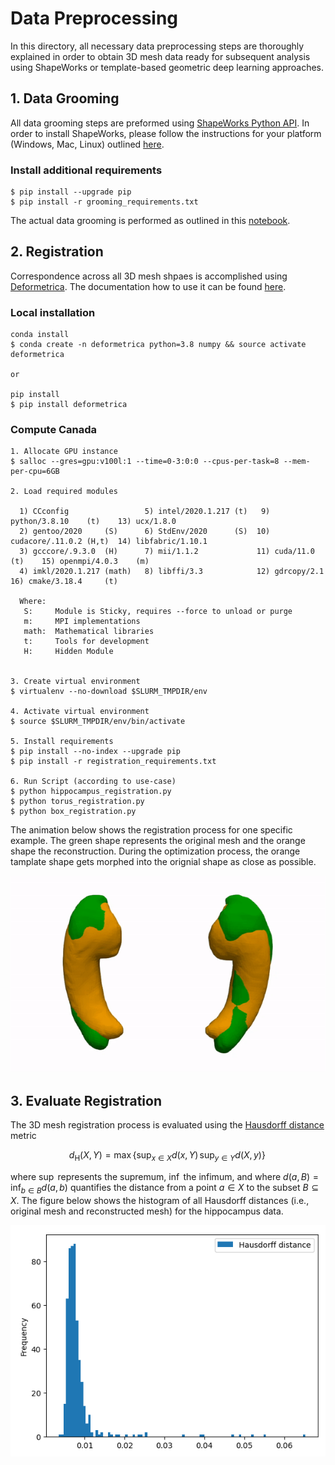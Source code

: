 # Data Preprocessing

In this directory, all necessary data preprocessing steps are thoroughly explained in order to obtain 3D mesh data ready for subsequent analysis using ShapeWorks or template-based geometric deep learning approaches. 

## 1. Data Grooming
All data grooming steps are preformed using [ShapeWorks Python API](http://sciinstitute.github.io/ShapeWorks/notebooks/getting-started-with-notebooks.html). In order to install ShapeWorks, please follow the instructions for your platform (Windows, Mac, Linux) outlined [here](http://sciinstitute.github.io/ShapeWorks/users/install.html).

### Install additional requirements
```console
$ pip install --upgrade pip
$ pip install -r grooming_requirements.txt
```

The actual data grooming is performed as outlined in this [notebook](./grooming.ipynb).

## 2. Registration
Correspondence across all 3D mesh shpaes is accomplished using [Deformetrica](http://www.deformetrica.org/). The documentation how to use it can be found [here](https://gitlab.com/icm-institute/aramislab/deformetrica/-/wikis/home).

### Local installation

```console
conda install
$ conda create -n deformetrica python=3.8 numpy && source activate deformetrica

or 

pip install
$ pip install deformetrica
```

### Compute Canada

```console
1. Allocate GPU instance
$ salloc --gres=gpu:v100l:1 --time=0-3:0:0 --cpus-per-task=8 --mem-per-cpu=6GB

2. Load required modules

  1) CCconfig                 5) intel/2020.1.217 (t)   9) python/3.8.10    (t)    13) ucx/1.8.0
  2) gentoo/2020     (S)      6) StdEnv/2020      (S)  10) cudacore/.11.0.2 (H,t)  14) libfabric/1.10.1
  3) gcccore/.9.3.0  (H)      7) mii/1.1.2             11) cuda/11.0        (t)    15) openmpi/4.0.3    (m)
  4) imkl/2020.1.217 (math)   8) libffi/3.3            12) gdrcopy/2.1             16) cmake/3.18.4     (t)

  Where:
   S:     Module is Sticky, requires --force to unload or purge
   m:     MPI implementations 
   math:  Mathematical libraries 
   t:     Tools for development
   H:     Hidden Module


3. Create virtual environment
$ virtualenv --no-download $SLURM_TMPDIR/env

4. Activate virtual environment 
$ source $SLURM_TMPDIR/env/bin/activate

5. Install requirements
$ pip install --no-index --upgrade pip
$ pip install -r registration_requirements.txt

6. Run Script (according to use-case)
$ python hippocampus_registration.py
$ python torus_registration.py
$ python box_registration.py
```

The animation below shows the registration process for one specific example. The green shape represents the original mesh and the orange shape the reconstruction. During the optimization process, the orange tamplate shape gets morphed into the orignial shape as close as possible. 

<p align="center">
  <img src="./figures/registration.gif" />
</p>


## 3. Evaluate Registration

The 3D mesh registration process is evaluated using the [Hausdorff distance](https://en.wikipedia.org/wiki/Hausdorff_distance) metric

$${\displaystyle d_{\mathrm {H} }(X,Y)=\max \left\lbrace \sup _{x\in X}d(x,Y) \, \sup _{y\in Y}d(X,y) \right\rbrace} \,$$

where $\sup$ represents the supremum, $\inf$ the infimum, and where $\displaystyle d(a,B)=\inf _{b\in B}d(a,b)$ quantifies the distance from a point ${\displaystyle a\in X}$ to the subset ${\displaystyle B\subseteq X}$. The figure below shows the histogram of all Hausdorff distances (i.e., original mesh and reconstructed mesh) for the hippocampus data. 

<p align="center">
  <img src="./figures/hausdorff_histogram.png" />
</p>

